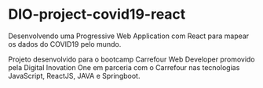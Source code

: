 # DIO-project-covid19-react

Desenvolvendo uma Progressive Web Application com React para mapear os dados do COVID19 pelo mundo.

Projeto desenvolvido para o bootcamp Carrefour Web Developer promovido pela Digital Inovation One em
parceria com o Carrefour nas tecnologias JavaScript, ReactJS, JAVA e Springboot.
